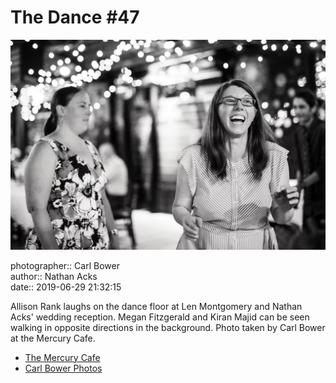 # The Dance #47

![Allison Rank laughs on the dance floor](assets/2019-06-29-set-4-the-dance-47.webp)

photographer:: Carl Bower  
author:: Nathan Acks  
date:: 2019-06-29 21:32:15

Allison Rank laughs on the dance floor at Len Montgomery and Nathan Acks' wedding reception. Megan Fitzgerald and Kiran Majid can be seen walking in opposite directions in the background. Photo taken by Carl Bower at the Mercury Cafe.

* [The Mercury Cafe](http://mercurycafe.com)
* [Carl Bower Photos](https://carlbowerphotos.com)
